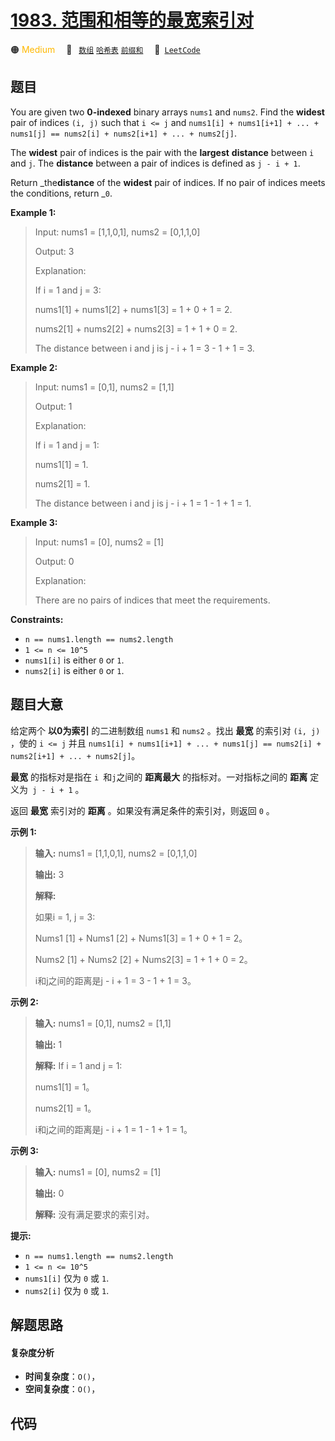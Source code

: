 # [1983. 范围和相等的最宽索引对](https://leetcode.com/problems/widest-pair-of-indices-with-equal-range-sum)

🟠 <font color=#ffb800>Medium</font>&emsp; 🔖&ensp; [`数组`](/tag/array.md) [`哈希表`](/tag/hash-table.md) [`前缀和`](/tag/prefix-sum.md)&emsp; 🔗&ensp;[`LeetCode`](https://leetcode.com/problems/widest-pair-of-indices-with-equal-range-sum)

## 题目

You are given two **0-indexed** binary arrays `nums1` and `nums2`. Find the
**widest** pair of indices `(i, j)` such that `i <= j` and `nums1[i] +
nums1[i+1] + ... + nums1[j] == nums2[i] + nums2[i+1] + ... + nums2[j]`.

The **widest** pair of indices is the pair with the **largest** **distance**
between `i` and `j`. The **distance** between a pair of indices is defined as
`j - i + 1`.

Return _the**distance** of the **widest** pair of indices. If no pair of
indices meets the conditions, return _`0`.



**Example 1:**

> Input: nums1 = [1,1,0,1], nums2 = [0,1,1,0]
> 
> Output: 3
> 
> Explanation:
> 
> If i = 1 and j = 3:
> 
> nums1[1] + nums1[2] + nums1[3] = 1 + 0 + 1 = 2.
> 
> nums2[1] + nums2[2] + nums2[3] = 1 + 1 + 0 = 2.
> 
> The distance between i and j is j - i + 1 = 3 - 1 + 1 = 3.

**Example 2:**

> Input: nums1 = [0,1], nums2 = [1,1]
> 
> Output: 1
> 
> Explanation:
> 
> If i = 1 and j = 1:
> 
> nums1[1] = 1.
> 
> nums2[1] = 1.
> 
> The distance between i and j is j - i + 1 = 1 - 1 + 1 = 1.

**Example 3:**

> Input: nums1 = [0], nums2 = [1]
> 
> Output: 0
> 
> Explanation:
> 
> There are no pairs of indices that meet the requirements.

**Constraints:**

  * `n == nums1.length == nums2.length`
  * `1 <= n <= 10^5`
  * `nums1[i]` is either `0` or `1`.
  * `nums2[i]` is either `0` or `1`.


## 题目大意

给定两个 **以0为索引** 的二进制数组 `nums1` 和 `nums2` 。找出 **最宽** 的索引对 `(i, j)` ，使的 `i <= j`
并且 `nums1[i] + nums1[i+1] + ... + nums1[j] == nums2[i] + nums2[i+1] + ... +
nums2[j]`。

**最宽** 的指标对是指在 `i `和` j `之间的 **距离最大** 的指标对。一对指标之间的 **距离** 定义为` j - i + 1` 。

返回 **最宽** 索引对的 **距离** 。如果没有满足条件的索引对，则返回 `0` 。



**示例 1:**

> 
> 
> 
> 
> 
> **输入:** nums1 = [1,1,0,1], nums2 = [0,1,1,0]
> 
> **输出:** 3
> 
> **解释:**
> 
> 如果i = 1, j = 3:
> 
> Nums1 [1] + Nums1 [2] + Nums1[3] = 1 + 0 + 1 = 2。
> 
> Nums2 [1] + Nums2 [2] + Nums2[3] = 1 + 1 + 0 = 2。
> 
> i和j之间的距离是j - i + 1 = 3 - 1 + 1 = 3。
> 
> 

**示例 2:**

> 
> 
> 
> 
> 
> **输入:** nums1 = [0,1], nums2 = [1,1]
> 
> **输出:** 1
> 
> **解释:** If i = 1 and j = 1:
> 
> nums1[1] = 1。
> 
> nums2[1] = 1。
> 
> i和j之间的距离是j - i + 1 = 1 - 1 + 1 = 1。
> 
> 

**示例 3:**

> 
> 
> 
> 
> 
> **输入:** nums1 = [0], nums2 = [1]
> 
> **输出:** 0
> 
> **解释:** 没有满足要求的索引对。
> 
> 



**提示:**

  * `n == nums1.length == nums2.length`
  * `1 <= n <= 10^5`
  * `nums1[i]` 仅为 `0` 或 `1`.
  * `nums2[i]` 仅为 `0` 或 `1`.


## 解题思路

#### 复杂度分析

- **时间复杂度**：`O()`，
- **空间复杂度**：`O()`，

## 代码

```javascript

```